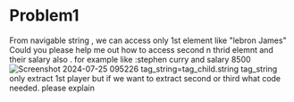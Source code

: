 # Problem1
From navigable string , we can access only 1st element like "lebron James" Could you please help me out how to access second n thrid elemnt and their salary also . for example  like :stephen curry and salary 8500![Screenshot 2024-07-25 095226](https://github.com/user-attachments/assets/b731f301-4bc3-43e8-9e2f-afb4aae5dc72)
tag_string=tag_child.string
tag_string
only extract 1st player but if we want to extract second or third what code needed. please explain
